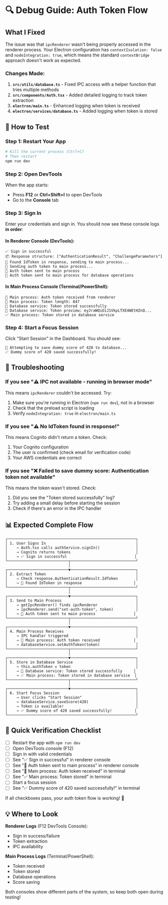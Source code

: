 # 🔍 Debug Guide: Auth Token Flow

## What I Fixed

The issue was that `ipcRenderer` wasn't being properly accessed in the renderer process. Your Electron configuration has `contextIsolation: false` and `nodeIntegration: true`, which means the standard `contextBridge` approach doesn't work as expected.

### Changes Made:

1. **`src/utils/database.ts`** - Fixed IPC access with a helper function that tries multiple methods
2. **`src/components/Auth.tsx`** - Added detailed logging to track token extraction
3. **`electron/main.ts`** - Enhanced logging when token is received
4. **`electron/services/database.ts`** - Added logging when token is stored

## 🧪 How to Test

### Step 1: Restart Your App

```bash
# Kill the current process (Ctrl+C)
# Then restart
npm run dev
```

### Step 2: Open DevTools

When the app starts:

-   Press **F12** or **Ctrl+Shift+I** to open DevTools
-   Go to the **Console** tab

### Step 3: Sign In

Enter your credentials and sign in. You should now see these console logs **in order**:

#### In Renderer Console (DevTools):

```
✅ Sign in successful
📦 Response structure: ["AuthenticationResult", "ChallengeParameters"]
🔑 Found IdToken in response, sending to main process...
🔑 Sending auth token to main process...
🔑 Auth token sent to main process
🔑 Auth token sent to main process for database operations
```

#### In Main Process Console (Terminal/PowerShell):

```
🔑 Main process: Auth token received from renderer
🔑 Main process: Token length: 847
🔑 Database service: Token stored successfully
🔑 Database service: Token preview: eyJraWQiOiJ1VkpLTXE4WEtHZnQ...
✅ Main process: Token stored in database service
```

### Step 4: Start a Focus Session

Click "Start Session" in the Dashboard. You should see:

```
💾 Attempting to save dummy score of 420 to database...
✅ Dummy score of 420 saved successfully!
```

## 🐛 Troubleshooting

### If you see "⚠️ IPC not available - running in browser mode"

This means `ipcRenderer` couldn't be accessed. Try:

1. Make sure you're running in Electron (`npm run dev`), not in a browser
2. Check that the preload script is loading
3. Verify `nodeIntegration: true` in `electron/main.ts`

### If you see "⚠️ No IdToken found in response!"

This means Cognito didn't return a token. Check:

1. Your Cognito configuration
2. The user is confirmed (check email for verification code)
3. Your AWS credentials are correct

### If you see "❌ Failed to save dummy score: Authentication token not available"

This means the token wasn't stored. Check:

1. Did you see the "Token stored successfully" log?
2. Try adding a small delay before starting the session
3. Check if there's an error in the IPC handler

## 📊 Expected Complete Flow

```
┌─────────────────────────────────────────────────────────┐
│ 1. User Signs In                                        │
│    → Auth.tsx calls authService.signIn()                │
│    → Cognito returns tokens                             │
│    → ✅ Sign in successful                              │
└───────────────────────────┬─────────────────────────────┘
                            │
┌───────────────────────────▼─────────────────────────────┐
│ 2. Extract Token                                        │
│    → Check response.AuthenticationResult.IdToken        │
│    → 🔑 Found IdToken in response                       │
└───────────────────────────┬─────────────────────────────┘
                            │
┌───────────────────────────▼─────────────────────────────┐
│ 3. Send to Main Process                                 │
│    → getIpcRenderer() finds ipcRenderer                 │
│    → ipcRenderer.send("set-auth-token", token)          │
│    → 🔑 Auth token sent to main process                 │
└───────────────────────────┬─────────────────────────────┘
                            │
┌───────────────────────────▼─────────────────────────────┐
│ 4. Main Process Receives                                │
│    → IPC handler triggered                              │
│    → 🔑 Main process: Auth token received               │
│    → databaseService.setAuthToken(token)                │
└───────────────────────────┬─────────────────────────────┘
                            │
┌───────────────────────────▼─────────────────────────────┐
│ 5. Store in Database Service                            │
│    → this.authToken = token                             │
│    → 🔑 Database service: Token stored successfully     │
│    → ✅ Main process: Token stored in database service  │
└───────────────────────────┬─────────────────────────────┘
                            │
┌───────────────────────────▼─────────────────────────────┐
│ 6. Start Focus Session                                  │
│    → User clicks "Start Session"                        │
│    → databaseService.saveScore(420)                     │
│    → Token is available!                                │
│    → ✅ Dummy score of 420 saved successfully!          │
└─────────────────────────────────────────────────────────┘
```

## 🎯 Quick Verification Checklist

-   [ ] Restart the app with `npm run dev`
-   [ ] Open DevTools console (F12)
-   [ ] Sign in with valid credentials
-   [ ] See "✅ Sign in successful" in renderer console
-   [ ] See "🔑 Auth token sent to main process" in renderer console
-   [ ] See "🔑 Main process: Auth token received" in terminal
-   [ ] See "✅ Main process: Token stored" in terminal
-   [ ] Start a focus session
-   [ ] See "✅ Dummy score of 420 saved successfully!" in terminal

If all checkboxes pass, your auth token flow is working! 🎉

## 💡 Where to Look

**Renderer Logs** (F12 DevTools Console):

-   Sign in success/failure
-   Token extraction
-   IPC availability

**Main Process Logs** (Terminal/PowerShell):

-   Token received
-   Token stored
-   Database operations
-   Score saving

Both consoles show different parts of the system, so keep both open during testing!
